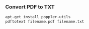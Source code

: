 ### Convert PDF to TXT

```bash
apt-get install poppler-utils
pdftotext filename.pdf filename.txt
```

